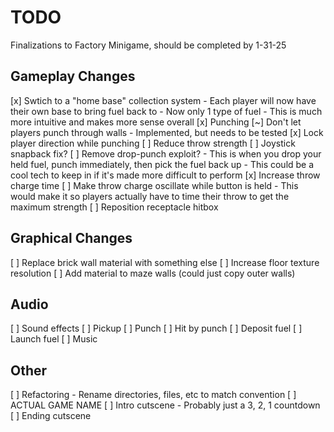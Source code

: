 # TODO

Finalizations to Factory Minigame, should be completed by 1-31-25

## Gameplay Changes
[x] Swtich to a "home base" collection system
	- Each player will now have their own base to bring fuel back to
	- Now only 1 type of fuel
	- This is much more intuitive and makes more sense overall
[x] Punching
	[~] Don't let players punch through walls
		- Implemented, but needs to be tested
	[x] Lock player direction while punching
[ ] Reduce throw strength
[ ] Joystick snapback fix?
[ ] Remove drop-punch exploit?
	- This is when you drop your held fuel, punch immediately, then pick the fuel back up
	- This could be a cool tech to keep in if it's made more difficult to perform
[x] Increase throw charge time
[ ] Make throw charge oscillate while button is held
	- This would make it so players actually have to time their throw to get the maximum strength
[ ] Reposition receptacle hitbox

## Graphical Changes
[ ] Replace brick wall material with something else
[ ] Increase floor texture resolution
[ ] Add material to maze walls (could just copy outer walls)

## Audio
[ ] Sound effects
	[ ] Pickup
	[ ] Punch
	[ ] Hit by punch
	[ ] Deposit fuel
	[ ] Launch fuel
[ ] Music

## Other
[ ] Refactoring
	- Rename directories, files, etc to match convention
[ ] ACTUAL GAME NAME
[ ] Intro cutscene
	- Probably just a 3, 2, 1 countdown
[ ] Ending cutscene
